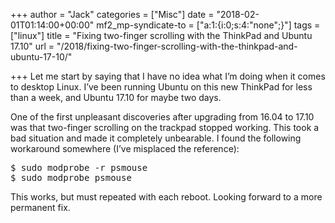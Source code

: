 +++
author = "Jack"
categories = ["Misc"]
date = "2018-02-01T01:14:00+00:00"
mf2_mp-syndicate-to = ["a:1:{i:0;s:4:\"none\";}"]
tags = ["linux"]
title = "Fixing two-finger scrolling with the ThinkPad and Ubuntu 17.10"
url = "/2018/fixing-two-finger-scrolling-with-the-thinkpad-and-ubuntu-17-10/"

+++
Let me start by saying that I have no idea what I&#8217;m doing when it comes to desktop Linux. I&#8217;ve been running Ubuntu on this new ThinkPad for less than a week, and Ubuntu 17.10 for maybe two days.

One of the first unpleasant discoveries after upgrading from 16.04 to 17.10 was that two-finger scrolling on the trackpad stopped working. This took a bad situation and made it completely unbearable. I found the following workaround somewhere (I&#8217;ve misplaced the reference):

<pre class="example">$ sudo modprobe -r psmouse
$ sudo modprobe psmouse
</pre>

This works, but must repeated with each reboot. Looking forward to a more permanent fix.